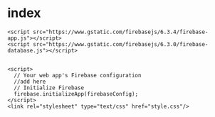 # index

<!DOCTYPE html>
<html lang="en" dir="ltr">
  <head>
    <meta charset="utf-8">
    <title>Zen</title>
    <script src="https://cdnjs.cloudflare.com/ajax/libs/p5.js/0.9.0/p5.min.js"></script>
    <script src="https://cdnjs.cloudflare.com/ajax/libs/p5.js/0.9.0/addons/p5.dom.min.js"></script>
    <script src="https://cdnjs.cloudflare.com/ajax/libs/p5.js/0.9.0/addons/p5.sound.min.js"></script>
    <script src="p5.play.js"></script>

    <script src="https://www.gstatic.com/firebasejs/6.3.4/firebase-app.js"></script>
    <script src="https://www.gstatic.com/firebasejs/6.3.0/firebase-database.js"></script>


    <script>
      // Your web app's Firebase configuration
      //add here
      // Initialize Firebase
      firebase.initializeApp(firebaseConfig);
    </script>
    <link rel="stylesheet" type="text/css" href="style.css"/>
  </head>
  <body>
    <script src="sketch.js"></script>
  </body>
</html>
